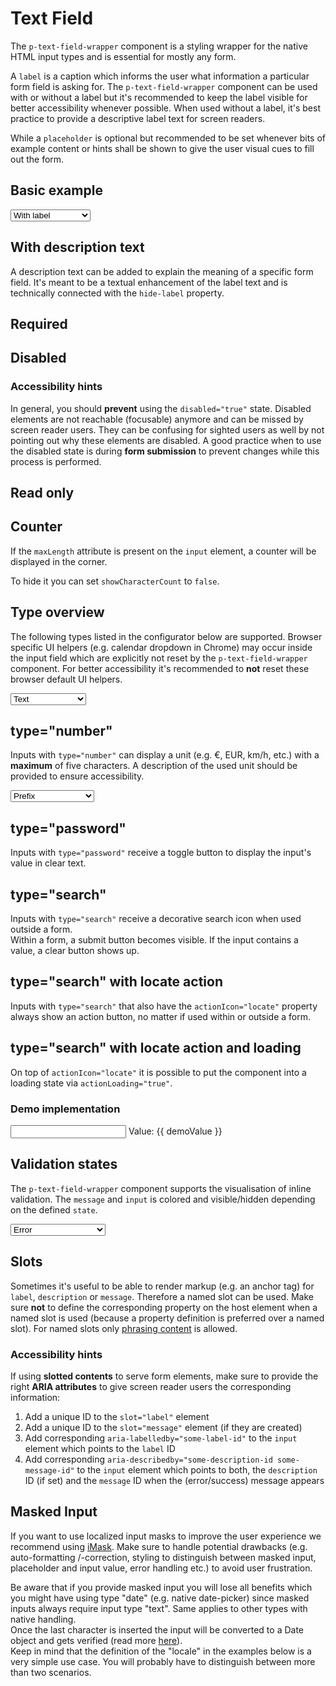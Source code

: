 # Text Field

The `p-text-field-wrapper` component is a styling wrapper for the native HTML input types and is essential for mostly
any form.

A `label` is a caption which informs the user what information a particular form field is asking for. The
`p-text-field-wrapper` component can be used with or without a label but it's recommended to keep the label visible for
better accessibility whenever possible. When used without a label, it's best practice to provide a descriptive label
text for screen readers.

While a `placeholder` is optional but recommended to be set whenever bits of example content or hints shall be shown to
give the user visual cues to fill out the form.

<TableOfContents></TableOfContents>

## Basic example

<Playground :markup="basic" :config="config">
  <select v-model="label" aria-label="Select label mode">
    <option disabled>Select label mode</option>
    <option value="show">With label</option>
    <option value="hide">Without label</option>
    <option value="responsive">Responsive</option>
  </select>
</Playground>

## With description text

A description text can be added to explain the meaning of a specific form field. It's meant to be a textual enhancement
of the label text and is technically connected with the `hide-label` property.

<Playground :markup="withDescriptionText" :config="config"></Playground>

## Required

<Playground :markup="required" :config="config"></Playground>

## Disabled

<Playground :markup="disabled" :config="config"></Playground>

### <A11yIcon></A11yIcon> Accessibility hints

In general, you should **prevent** using the `disabled="true"` state. Disabled elements are not reachable (focusable)
anymore and can be missed by screen reader users. They can be confusing for sighted users as well by not pointing out
why these elements are disabled. A good practice when to use the disabled state is during **form submission** to prevent
changes while this process is performed.

## Read only

<Playground :markup="readonly" :config="config"></Playground>

## Counter

If the `maxLength` attribute is present on the `input` element, a counter will be displayed in the corner.

To hide it you can set `showCharacterCount` to `false`.

<Playground :markup="counter" :config="config"></Playground>

## Type overview

The following types listed in the configurator below are supported. Browser specific UI helpers (e.g. calendar dropdown
in Chrome) may occur inside the input field which are explicitly not reset by the `p-text-field-wrapper` component. For
better accessibility it's recommended to **not** reset these browser default UI helpers.

<Playground :markup="typeOverview" :config="config">
  <select v-model="type" aria-label="Select input type">
    <option disabled>Select input type</option>
    <option value="text">Text</option>
    <option value="number">Number</option>
    <option value="email">Email</option>
    <option value="tel">Tel</option>
    <option value="search">Search</option>
    <option value="url">Url</option>
    <option value="date">Date</option>
    <option value="time">Time</option>
    <option value="month">Month</option>
    <option value="week">Week</option>
  </select>
</Playground>

## type="number"

Inputs with `type="number"` can display a unit (e.g. €, EUR, km/h, etc.) with a **maximum** of five characters. A
description of the used unit should be provided to ensure accessibility.

<Playground :markup="typeNumber" :config="config">
  <select v-model="unitPosition" aria-label="Select unit position">
    <option disabled>Select unit position</option>
    <option value="prefix">Prefix</option>
    <option value="suffix">Suffix</option>    
  </select>
</Playground>

## type="password"

Inputs with `type="password"` receive a toggle button to display the input's value in clear text.

<Playground :markup="typePassword" :config="config"></Playground>

## type="search"

Inputs with `type="search"` receive a decorative search icon when used outside a form.  
Within a form, a submit button becomes visible. If the input contains a value, a clear button shows up.

<Playground :markup="typeSearch" :config="config"></Playground>

## type="search" with locate action

Inputs with `type="search"` that also have the `actionIcon="locate"` property always show an action button, no matter if
used within or outside a form.

<Playground :markup="typeSearchWithLocateAction" :config="config"></Playground>

## type="search" with locate action and loading

On top of `actionIcon="locate"` it is possible to put the component into a loading state via `actionLoading="true"`.

<Playground :markup="typeSearchWithLocateActionAndLoading" :config="config"></Playground>

### Demo implementation

<Playground :frameworkMarkup="searchExample" :config="config">
  <p-text-field-wrapper label="Some label" hide-label="true" action-icon="locate" :action-loading="demoIsLoading" v-on:action="onDemoAction">
    <input type="search" :value="demoValue" :placeholder="demoIsLoading ? 'Locating...' : ''" v-on:input="onDemoInput" />
  </p-text-field-wrapper>
  <p-text>Value: {{ demoValue }}</p-text>
</Playground>

## Validation states

The `p-text-field-wrapper` component supports the visualisation of inline validation. The `message` and `input` is
colored and visible/hidden depending on the defined `state`.

<Playground :markup="validationStates" :config="config">
  <select v-model="state" aria-label="Select validation state">
    <option disabled>Select validation state</option>
    <option value="error">Error</option>
    <option value="success">Success</option>
    <option value="none">None</option>
  </select>
</Playground>

## Slots

Sometimes it's useful to be able to render markup (e.g. an anchor tag) for `label`, `description` or `message`.
Therefore a named slot can be used. Make sure **not** to define the corresponding property on the host element when a
named slot is used (because a property definition is preferred over a named slot). For named slots only
[phrasing content](https://developer.mozilla.org/en-US/docs/Web/Guide/HTML/Content_categories#Phrasing_content) is
allowed.

<Playground :markup="slots" :config="config"></Playground>

### <A11yIcon></A11yIcon> Accessibility hints

If using **slotted contents** to serve form elements, make sure to provide the right **ARIA attributes** to give screen
reader users the corresponding information:

1. Add a unique ID to the `slot="label"` element
2. Add a unique ID to the `slot="message"` element (if they are created)
3. Add corresponding `aria-labelledby="some-label-id"` to the `input` element which points to the `label` ID
4. Add corresponding `aria-describedby="some-description-id some-message-id"` to the `input` element which points to
   both, the `description` ID (if set) and the `message` ID when the (error/success) message appears

## Masked Input

If you want to use localized input masks to improve the user experience we recommend using
<a href="https://imask.js.org/" target="_blank">iMask</a>. Make sure to handle potential drawbacks (e.g. auto-formatting
/-correction, styling to distinguish between masked input, placeholder and input value, error handling etc.) to avoid
user frustration.

<p-inline-notification heading="Important note" state="warning" persistent="true">
  Be aware that if you provide masked input you will lose all benefits which you might have using type "date" (e.g. native date-picker) since masked inputs always require input type "text". Same applies to other types with native handling.<br>
  Once the last character is inserted the input will be converted to a Date object and gets verified (read more <a href="https://imask.js.org/guide.html#masked-date" target="_blank">here</a>).<br>
  Keep in mind that the definition of the "locale" in the examples below is a very simple use case. You will probably have to distinguish between more than two scenarios.
</p-inline-notification>

<Playground :markup="maskedInput" :frameworkMarkup="imaskExample" :config="config" :externalStackBlitzDependencies="['imask']"></Playground>

<script lang="ts">
import Vue from 'vue';
import Component from 'vue-class-component';
import IMask from 'imask';
import { getTextFieldWrapperCodeSamples } from '@porsche-design-system/shared';

@Component
export default class Code extends Vue {
  config = { themeable: true, spacing: 'block' };

  label = 'show';
  type = 'text';
  state = 'error';
  unitPosition = 'prefix';

  imaskExample = getTextFieldWrapperCodeSamples('example-imask');
  searchExample = getTextFieldWrapperCodeSamples('example-search');

  get basic() {
    const labelAttr = ` hide-label="${this.label === 'hide' ? 'true' : this.label === 'responsive' ? '{ base: true, l: false }' : 'false'}"`;
    return `<p-text-field-wrapper label="Some label"${labelAttr}>
  <input type="text" name="some-name" />
</p-text-field-wrapper>
<p-text-field-wrapper label="Some label"${labelAttr}>
  <input type="text" placeholder="Some placeholder" name="some-name" />
</p-text-field-wrapper>`;
  }
  
  withDescriptionText =
`<p-text-field-wrapper label="Some label" description="Some description">
  <input type="text" name="some-name" />
</p-text-field-wrapper>`;

  required =
`<p-text-field-wrapper label="Some label">
  <input type="text" name="some-name" value="Some value" required />
</p-text-field-wrapper>`;

  disabled =
`<p-text-field-wrapper label="Some label">
  <input type="text" name="some-name" value="Some value" disabled />
</p-text-field-wrapper>`;

  readonly =
`<p-text-field-wrapper label="Some label">
  <input type="text" name="some-name" value="Some value" readonly />
</p-text-field-wrapper>`;

  counter =
`<p-text-field-wrapper label="Some label">
  <input type="text" name="some-name" value="Some value" maxlength="20" />
</p-text-field-wrapper>
<p-text-field-wrapper label="Some label" show-character-count="false">
  <input type="text" name="some-name" value="Some value" maxlength="20" />
</p-text-field-wrapper>`;

  get typeOverview() {
    return `<p-text-field-wrapper label="Some label">
  <input type="${this.type}" name="some-name" />
</p-text-field-wrapper>`;
  }

  get typeNumber() {
    return `<p-text-field-wrapper label="Some label" description="The price in Euro" unit="EUR" unit-position="${this.unitPosition}">
  <input type="number" name="some-name" value="500" />
</p-text-field-wrapper>`;
  }
  
  typePassword =
`<p-text-field-wrapper label="Some label">
  <input type="password" name="some-name" value="some password" />
</p-text-field-wrapper>`;

  typeSearch =
`<p-text-field-wrapper label="Some label">
  <input type="search" name="some-name" />
</p-text-field-wrapper>

<form action="#" onsubmit="alert('submit'); return false;">
  <p-text-field-wrapper label="Some label">
    <input type="search" name="some-name" />
  </p-text-field-wrapper>
</form>`;

  typeSearchWithLocateAction = 
`<p-text-field-wrapper label="Some label" action-icon="locate">
  <input type="search" name="some-name" />
</p-text-field-wrapper>

<form action="#" onsubmit="alert('submit'); return false;">
  <p-text-field-wrapper label="Some label" action-icon="locate">
    <input type="search" name="some-name" />
  </p-text-field-wrapper>
</form>`;

  typeSearchWithLocateActionAndLoading = 
`<p-text-field-wrapper label="Some label" action-icon="locate" action-loading="true">
  <input type="search" name="some-name" />
</p-text-field-wrapper>

<form action="#" onsubmit="alert('submit'); return false;">
  <p-text-field-wrapper label="Some label" action-icon="locate" action-loading="true">
    <input type="search" name="some-name" />
  </p-text-field-wrapper>
</form>`;

  demoValue = '';
  demoIsLoading = false;
  onDemoAction() {
    this.demoIsLoading = true;

    // simulate async request
    setTimeout(() => {
      this.demoValue = 'Stuttgart, Baden-Württemberg';
      this.demoIsLoading = false;
    }, 3000);
  }
  onDemoInput(e: InputEvent) {
    this.demoValue = e.target.value;
    if (this.demoIsLoading) {
      this.demoIsLoading = false;
    }
  }

  get validationStates() {
    const attr = `message="${this.state !== 'none' ? `Some ${this.state} validation message.` : ''}"`;
    return `<p-text-field-wrapper label="Some label" state="${this.state}" ${attr}>
  <input type="text" name="some-name" />
</p-text-field-wrapper>`;
    }
    
  slots =
`<p-text-field-wrapper state="error">
  <span slot="label" id="some-label-id">Some label with a <a href="https://designsystem.porsche.com">link</a>.</span>
  <span slot="description" id="some-description-id">Some description with a <a href="https://designsystem.porsche.com">link</a>.</span>
  <input type="text" name="some-name" aria-labelledby="some-label-id" aria-describedby="some-description-id some-message-id" />
  <span slot="message" id="some-message-id">Some error message with a <a href="https://designsystem.porsche.com">link</a>.</span>
</p-text-field-wrapper>`;

  get maskedInput() {
    return `<p-text-field-wrapper label="Some label" id="date-mask">
      <input type="text" />
    </p-text-field-wrapper>`;
  }

  mounted() {
    this.initIMask();
  }

  initIMask() {
    const isDeLocale = Intl.NumberFormat().resolvedOptions().locale.startsWith('de');
    const dateFormat = isDeLocale ? 'dd.mm.yyyy' : 'mm/dd/yyyy';
    const dateRange = isDeLocale ? '01.01.1900, 01.01.2100' : '01/01/1900, 01/01/2100';
    const textFieldWrapper = document.querySelector('#date-mask');
    textFieldWrapper.description = `'${dateFormat}' in range [${dateRange}]`;
  
    IMask(textFieldWrapper.querySelector('input'), {
      lazy: false,
      mask: dateFormat,
      blocks: {
        dd: {
          mask: IMask.MaskedRange,
          from: 1,
          to: 31,
          placeholderChar: 'd',
        },
        mm: {
          mask: IMask.MaskedRange,
          from: 1,
          to: 12,
          placeholderChar: 'm',
        },
        yyyy: {
          mask: IMask.MaskedRange,
          from: 1900,
          to: 2100,
          placeholderChar: 'y',
        },
      },
    });
  }
}
</script>
